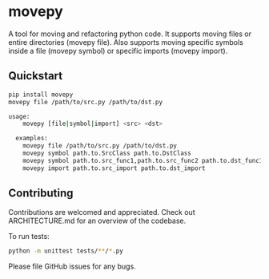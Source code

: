 # movepy

A tool for moving and refactoring python code. It supports moving files or entire directories (movepy file). Also supports moving specific symbols inside a file (movepy symbol) or specific imports (movepy import).

## Quickstart

```bash
pip install movepy
movepy file /path/to/src.py /path/to/dst.py
```

```bash
usage:
    movepy [file|symbol|import] <src> <dst>

  examples:
    movepy file /path/to/src.py /path/to/dst.py
    movepy symbol path.to.SrcClass path.to.DstClass
    movepy symbol path.to.src_func1,path.to.src_func2 path.to.dst_func1,path.to.dst_func2
    movepy import path.to.src_import path.to.dst_import
```

## Contributing

Contributions are welcomed and appreciated. Check out ARCHITECTURE.md for an overview of the codebase.

To run tests:

```bash
python -m unittest tests/**/*.py
```

Please file GitHub issues for any bugs.
